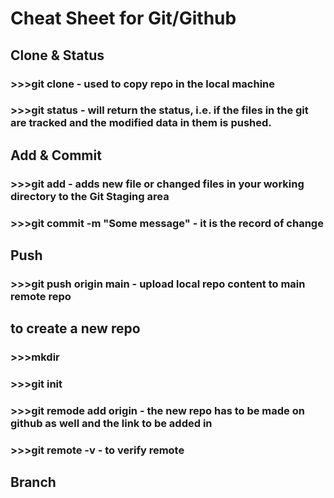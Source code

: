 # Cheat Sheet for Git/Github
##  Clone & Status
### >>>git clone <some-link> - used to copy repo in the local machine
### >>>git status - will return the status, i.e. if the files in the git are tracked and the modified data in them is pushed.
## Add & Commit
### >>>git add <file-name> - adds new file or changed files in your working directory to the Git Staging area
### >>>git commit -m "Some message" - it is the record of change
## Push
### >>>git push origin main - upload local repo content to main remote repo

## to create a new repo
### >>>mkdir <repo name>
### >>>git init
### >>>git remode add origin <link> - the new repo has to be made on github as well and the link to be added in <link>
### >>>git remote -v - to verify remote

## Branch